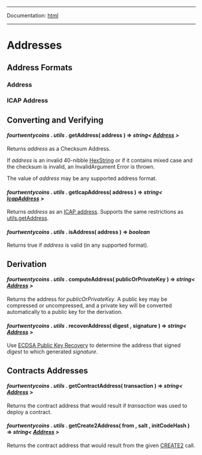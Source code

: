 -----

Documentation: [html](https://420integrated.com/wiki/)

-----

Addresses
=========

Address Formats
---------------

### Address

### ICAP Address

Converting and Verifying
------------------------

#### *fourtwentycoins* . *utils* . **getAddress**( address ) => *string< [Address](/v5/api/utils/address/#address) >*

Returns *address* as a Checksum Address.

If *address* is an invalid 40-nibble [HexString](/v5/api/utils/bytes/#HexString) or if it contains mixed case and the checksum is invalid, an InvalidArgument Error is thrown.

The value of *address* may be any supported address format.


#### *fourtwentycoins* . *utils* . **getIcapAddress**( address ) => *string< [IcapAddress](/v5/api/utils/address/#address-icap) >*

Returns *address* as an [ICAP address](https://github.com/420integrated/go-420coin/wiki/wiki/Inter-exchange-Client-Address-Protocol-%28ICAP%29). Supports the same restrictions as [utils.getAddress](/v5/api/utils/address/#utils-getAddress).


#### *fourtwentycoins* . *utils* . **isAddress**( address ) => *boolean*

Returns true if *address* is valid (in any supported format).


Derivation
----------

#### *fourtwentycoins* . *utils* . **computeAddress**( publicOrPrivateKey ) => *string< [Address](/v5/api/utils/address/#address) >*

Returns the address for *publicOrPrivateKey*. A public key may be compressed or uncompressed, and a private key will be converted automatically to a public key for the derivation.


#### *fourtwentycoins* . *utils* . **recoverAddress**( digest , signature ) => *string< [Address](/v5/api/utils/address/#address) >*

Use [ECDSA Public Key Recovery](https://en.wikipedia.org/wiki/Elliptic_Curve_Digital_Signature_Algorithm#Public_key_recovery) to determine the address that signed *digest* to which generated *signature*.


Contracts Addresses
-------------------

#### *fourtwentycoins* . *utils* . **getContractAddress**( transaction ) => *string< [Address](/v5/api/utils/address/#address) >*

Returns the contract address that would result if *transaction* was used to deploy a contract.


#### *fourtwentycoins* . *utils* . **getCreate2Address**( from , salt , initCodeHash ) => *string< [Address](/v5/api/utils/address/#address) >*

Returns the contract address that would result from the given [CREATE2](x/EIPS/eip-1014) call.


